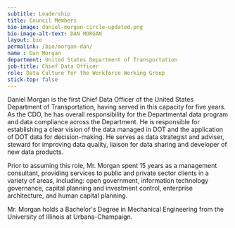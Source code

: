 ```yaml
---
subtitle: Leadership
title: Council Members
bio-image: daniel-morgan-circle-updated.png
bio-image-alt-text: DAN MORGAN
layout: bio
permalink: /bio/morgan-dan/
name : Dan Morgan
department: United States Department of Transportation
job-title: Chief Data Officer
role: Data Culture for the Workforce Working Group
stick-top: false
---
```

  Daniel Morgan is the first Chief Data Officer of the United States Department of Transportation, having served in this capacity for five years. As the CDO, he has overall responsibility for the Departmental data program and data compliance across the Department. He is responsible for establishing a clear vision of the data managed in DOT and the application of DOT data for decision-making. He serves as data strategist and adviser, steward for improving data quality, liaison for data sharing and developer of new data products.
  
  Prior to assuming this role, Mr. Morgan spent 15 years as a management consultant, providing services to public and private sector clients in a variety of areas, including: open government, information technology governance, capital planning and investment control, enterprise architecture, and human capital planning.
  
  Mr. Morgan holds a Bachelor's Degree in Mechanical Engineering from the University of Illinois at Urbana-Champaign.
